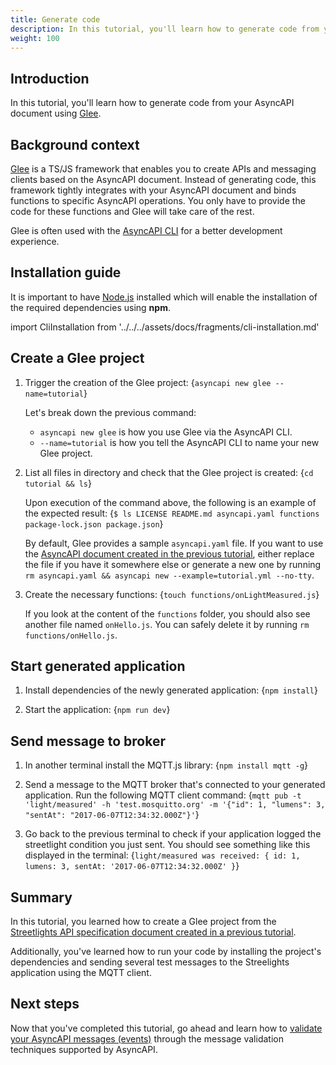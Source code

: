 ```yaml
---
title: Generate code 
description: In this tutorial, you'll learn how to generate code from your AsyncAPI document.
weight: 100
---
```


## Introduction

In this tutorial, you'll learn how to generate code from your AsyncAPI document using [Glee](https://github.com/asyncapi/glee).

## Background context
[Glee](https://github.com/asyncapi/glee) is a TS/JS framework that enables you to create APIs and messaging clients based on the AsyncAPI document. Instead of generating code, this framework tightly integrates with your AsyncAPI document and binds functions to specific
AsyncAPI operations. You only have to provide the code for these functions and Glee will take care of the rest.

Glee is often used with the [AsyncAPI CLI](/tools/cli) for a better development experience.

## Installation guide
<Remember>

It is important to have [Node.js](https://nodejs.org/en/download/) installed which will enable the installation of the required dependencies using <b>npm</b>.

</Remember>

import CliInstallation from '../../../assets/docs/fragments/cli-installation.md' 

<CliInstallation/>

## Create a Glee project

1. Trigger the creation of the Glee project:
    <CodeBlock language="bash">
    {`asyncapi new glee --name=tutorial`}
    </CodeBlock>

    Let's break down the previous command:
    - `asyncapi new glee` is how you use Glee via the AsyncAPI CLI. 
    - `--name=tutorial` is how you tell the AsyncAPI CLI to name your new Glee project. 

2. List all files in directory and check that the Glee project is created:
    <CodeBlock language="bash">
    {`cd tutorial && ls`}
    </CodeBlock>

    Upon execution of the command above, the following is an example of the expected result:
    <CodeBlock language="bash">
    {`$ ls
    LICENSE
    README.md
    asyncapi.yaml
    functions
    package-lock.json
    package.json`}
    </CodeBlock>

    By default, Glee provides a sample `asyncapi.yaml` file. If you want to use the [AsyncAPI document created in the previous tutorial](https://asyncapi.com/docs/tutorials/create-asyncapi-document), either replace the file if you have it somewhere else or generate a new one by running `rm asyncapi.yaml && asyncapi new --example=tutorial.yml --no-tty`.

3. Create the necessary functions:
    <CodeBlock language="bash">
    {`touch functions/onLightMeasured.js`}
    </CodeBlock>

    <Remember>

    If you look at the content of the `functions` folder, you should also see another file named `onHello.js`. You can safely delete it
    by running `rm functions/onHello.js`. 

    </Remember>

## Start generated application
1. Install dependencies of the newly generated application:
    <CodeBlock language="bash">
    {`npm install`}
    </CodeBlock>

2. Start the application:
    <CodeBlock language="bash">
    {`npm run dev`}
    </CodeBlock>

## Send message to broker
1. In another terminal install the MQTT.js library:
    <CodeBlock language="bash">
    {`npm install mqtt -g`}
    </CodeBlock>

2. Send a message to the MQTT broker that's connected to your generated application. Run the following MQTT client command:
    <CodeBlock language="bash">
    {`mqtt pub -t 'light/measured' -h 'test.mosquitto.org' -m '{"id": 1, "lumens": 3, "sentAt": "2017-06-07T12:34:32.000Z"}'`}
    </CodeBlock>

3. Go back to the previous terminal to check if your application logged the streetlight condition you just sent. You should see something like this displayed in the terminal:
    <CodeBlock language="bash">
    {`light/measured was received:
    { id: 1, lumens: 3, sentAt: '2017-06-07T12:34:32.000Z' }`}
    </CodeBlock>
## Summary
In this tutorial, you learned how to create a Glee project from the [Streetlights API specification document created in a previous tutorial](https://asyncapi.com/docs/tutorials/create-asyncapi-document). 

Additionally, you've learned how to run your code by installing the project's dependencies and sending several test messages to the Streelights application using the MQTT client.

## Next steps
Now that you've completed this tutorial, go ahead and learn how to [validate your AsyncAPI messages (events)](https://asyncapi.com/docs/tutorials/message-validation) through the message validation techniques supported by AsyncAPI.
